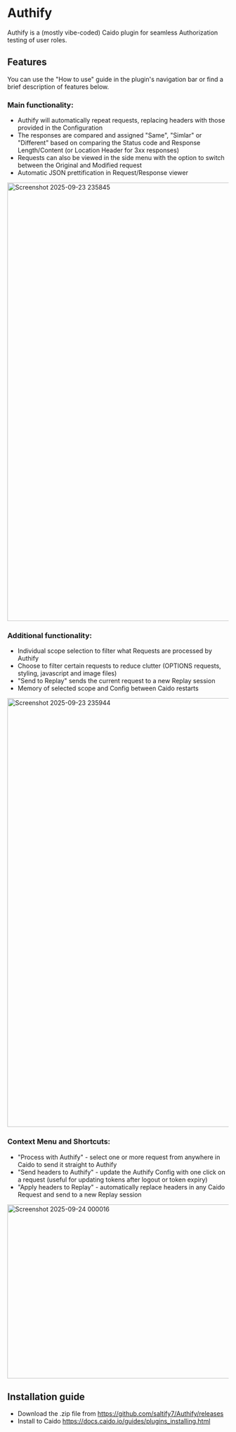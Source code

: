 # Authify

Authify is a (mostly vibe-coded) Caido plugin for seamless Authorization testing of user roles.

## Features

You can use the "How to use" guide in the plugin's navigation bar or find a brief description of features below.

### Main functionality:
- Authify will automatically repeat requests, replacing headers with those provided in the Configuration
- The responses are compared and assigned "Same", "Simlar" or "Different" based on comparing the Status code and Response Length/Content (or Location Header for 3xx responses)
- Requests can also be viewed in the side menu with the option to switch between the Original and Modified request
- Automatic JSON prettification in Request/Response viewer
<img width="1917" height="995" alt="Screenshot 2025-09-23 235845" src="https://github.com/user-attachments/assets/d16f174d-7083-43c3-b26d-88c6bf6ceb88" />

### Additional functionality:
- Individual scope selection to filter what Requests are processed by Authify
- Choose to filter certain requests to reduce clutter (OPTIONS requests, styling, javascript and image files)
- "Send to Replay" sends the current request to a new Replay session
- Memory of selected scope and Config between Caido restarts
<img width="1917" height="973" alt="Screenshot 2025-09-23 235944" src="https://github.com/user-attachments/assets/330d0aa8-af86-4991-a518-125eed5e2a54" />


### Context Menu and Shortcuts:
- "Process with Authify" - select one or more request from anywhere in Caido to send it straight to Authify
- "Send headers to Authify" - update the Authify Config with one click on a request (useful for updating tokens after logout or token expiry)
- "Apply headers to Replay" - automatically replace headers in any Caido Request and send to a new Replay session
<img width="1732" height="395" alt="Screenshot 2025-09-24 000016" src="https://github.com/user-attachments/assets/dc8efe19-1531-4375-bb1d-4dbb8eb2cbdb" />

## Installation guide

- Download the .zip file from https://github.com/saltify7/Authify/releases
- Install to Caido https://docs.caido.io/guides/plugins_installing.html
